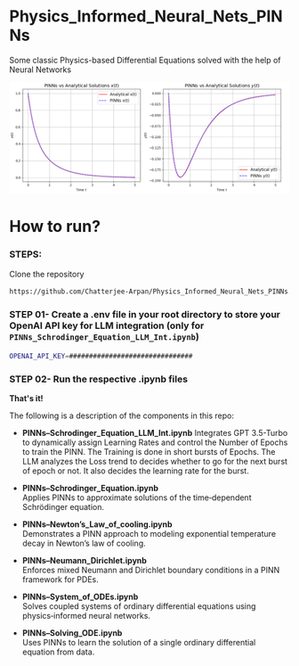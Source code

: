 # Physics_Informed_Neural_Nets_PINNs
Some classic Physics-based Differential Equations solved with the help of Neural Networks

![Comparison](Images/Comparison.png)

# How to run?
### STEPS:

Clone the repository

```bash
https://github.com/Chatterjee-Arpan/Physics_Informed_Neural_Nets_PINNs.git
```
### STEP 01- Create a .env file in your root directory to store your OpenAI API key for LLM integration (only for `PINNs_Schrodinger_Equation_LLM_Int.ipynb`)

```bash
OPENAI_API_KEY=###############################
```
### STEP 02- Run the respective .ipynb files
**That's it!**

The following is a description of the components in this repo:
- **PINNs–Schrodinger_Equation_LLM_Int.ipynb**
  Integrates GPT 3.5-Turbo to dynamically assign Learning Rates and control the Number of Epochs to train the PINN. The Training is done in short bursts of Epochs. The LLM analyzes the Loss trend to decides whether to go for the next burst of epoch or not. It also decides the learning rate for the burst.
  
- **PINNs–Schrodinger_Equation.ipynb**  
  Applies PINNs to approximate solutions of the time‑dependent Schrödinger equation.

- **PINNs–Newton’s_Law_of_cooling.ipynb**  
  Demonstrates a PINN approach to modeling exponential temperature decay in Newton’s law of cooling.

- **PINNs–Neumann_Dirichlet.ipynb**  
  Enforces mixed Neumann and Dirichlet boundary conditions in a PINN framework for PDEs.

- **PINNs–System_of_ODEs.ipynb**  
  Solves coupled systems of ordinary differential equations using physics‑informed neural networks.

- **PINNs–Solving_ODE.ipynb**  
  Uses PINNs to learn the solution of a single ordinary differential equation from data.

